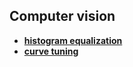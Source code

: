 ## Computer vision

* **[histogram equalization](./histogram_equalization/equalization.py)**  
* **[curve tuning](./curve.py)**  
